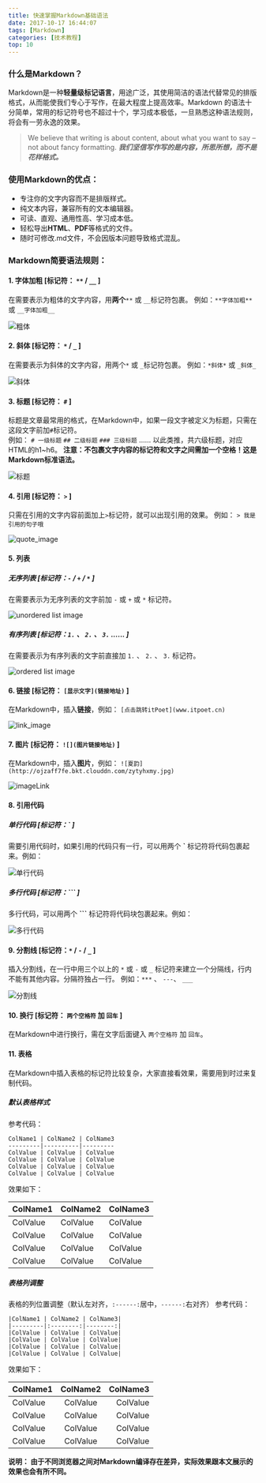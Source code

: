 ```yaml
---
title: 快速掌握Markdown基础语法
date: 2017-10-17 16:44:07
tags: [Markdown]
categories: [技术教程]
top: 10
---
```

### 什么是Markdown？
Markdown是一种**轻量级标记语言**，用途广泛，其使用简洁的语法代替常见的排版格式，从而能使我们专心于写作，在最大程度上提高效率。Markdown 的语法十分简单，常用的标记符号也不超过十个，学习成本极低，一旦熟悉这种语法规则，将会有一劳永逸的效果。  

> We believe that writing is about content, about what you want to say – not about fancy formatting.
_**我们坚信写作写的是内容，所思所想，而不是花样格式。**_

### 使用Markdown的优点：
 * 专注你的文字内容而不是排版样式。
 * 纯文本内容，兼容所有的文本编辑器。
 * 可读、直观、通用性高、学习成本低。  
 * 轻松导出**HTML**、**PDF**等格式的文件。  
 * 随时可修改.md文件，不会因版本问题导致格式混乱。

### Markdown简要语法规则：
#### 1. 字体加粗 [标记符： `**` / `__` ]
在需要表示为粗体的文字内容，用**两个**`**` 或 `__`标记符包裹。
例如：`**字体加粗**` 或 `__字体加粗__`

![粗体](http://ojzaff7fe.bkt.clouddn.com/%E5%8A%A0%E7%B2%97.jpg) 

#### 2. 斜体 [标记符： `*` / `_` ]
在需要表示为斜体的文字内容，用两个`*` 或 `_`标记符包裹。
例如：`*斜体*` 或 `_斜体_`

![斜体](http://ojzaff7fe.bkt.clouddn.com/%E6%96%9C%E4%BD%93.jpg) 

#### 3. 标题 [标记符： `#` ]
标题是文章最常用的格式，在Markdown中，如果一段文字被定义为标题，只需在这段文字前加`#`标记符。  
例如：
`# 一级标题`
`## 二级标题`
`### 三级标题`
......
以此类推，共六级标题，对应HTML的h1~h6。
**注意：不包裹文字内容的标记符和文字之间需加一个空格！这是Markdown标准语法。**

![标题](http://ojzaff7fe.bkt.clouddn.com/%E6%A0%87%E9%A2%98.jpg) 

#### 4. 引用 [标记符： `>` ]
只需在引用的文字内容前面加上`>`标记符，就可以出现引用的效果。
例如：
`> 我是引用的句子哦`

![quote_image](http://ojzaff7fe.bkt.clouddn.com/%E5%BC%95%E7%94%A8.jpg)

#### 5. 列表
##### 无序列表 [标记符：`-` / `+` / `*` ]
在需要表示为无序列表的文字前加 `-` 或 `+` 或 `*` 标记符。

![unordered list image](http://ojzaff7fe.bkt.clouddn.com/%E6%97%A0%E5%BA%8F%E5%88%97%E8%A1%A8.jpg)


##### 有序列表 [标记符：`1.` 、 `2.` 、 `3.` ...... ]
在需要表示为有序列表的文字前直接加 `1.` 、 `2.` 、 `3.` 标记符。

![ordered list image](http://ojzaff7fe.bkt.clouddn.com/%E6%9C%89%E5%BA%8F%E5%88%97%E8%A1%A8.jpg)  

#### 6. 链接 [标记符： `[显示文字](链接地址)` ]
在Markdown中，插入**链接**，例如：
`[点击跳转itPoet](www.itpoet.cn)`

![link_image](http://ojzaff7fe.bkt.clouddn.com/%E9%93%BE%E6%8E%A5.jpg)

#### 7. 图片 [标记符： `![](图片链接地址)` ]
在Markdown中，插入**图片**，例如：
`![夏韵](http://ojzaff7fe.bkt.clouddn.com/zytyhxmy.jpg)`

![imageLink](http://ojzaff7fe.bkt.clouddn.com/%E5%9B%BE%E7%89%87.jpg)

#### 8. 引用代码
##### 单行代码 [标记符：**\`** ]
需要引用代码时，如果引用的代码只有一行，可以用两个 **\`** 标记符将代码包裹起来。例如：

![单行代码](http://ojzaff7fe.bkt.clouddn.com/%E5%8D%95%E8%A1%8C%E4%BB%A3%E7%A0%81%E5%BC%95%E7%94%A8.jpg)

##### 多行代码 [标记符：**\`\`\`** ]
多行代码，可以用两个 **\`\`\`** 标记符将代码块包裹起来。例如：

![多行代码](http://ojzaff7fe.bkt.clouddn.com/%E5%A4%9A%E8%A1%8C%E4%BB%A3%E7%A0%81.jpg)

#### 9. 分割线 [标记符：`*` / `-` / `_` ]
插入分割线，在一行中用三个以上的 `*` 或 `-` 或 `_` 标记符来建立一个分隔线，行内不能有其他内容。分隔符独占一行。
例如：`***` 、 `---`、 `___`

![分割线](http://ojzaff7fe.bkt.clouddn.com/%E5%88%86%E5%89%B2%E7%BA%BF.jpg)


#### 10. 换行 [标记符： `两个空格符` 加 `回车` ]
在Markdown中进行换行，需在文字后面键入 `两个空格符` 加 `回车`。


#### 11. 表格
在Markdown中插入表格的标记符比较复杂，大家直接看效果，需要用到时过来复制代码。

##### 默认表格样式
参考代码：
```
ColName1 | ColName2 | ColName3
---------|----------|---------
ColValue | ColValue | ColValue
ColValue | ColValue | ColValue
ColValue | ColValue | ColValue
ColValue | ColValue | ColValue
```

效果如下：

ColName1 | ColName2 | ColName3
---------|----------|---------
ColValue | ColValue | ColValue
ColValue | ColValue | ColValue
ColValue | ColValue | ColValue
ColValue | ColValue | ColValue

##### 表格列调整
表格的列位置调整（默认左对齐，`:------:`居中，`------:`右对齐）
参考代码：
```
|ColName1 | ColName2 | ColName3|
|---------|:--------:|--------:|
|ColValue | ColValue | ColValue|
|ColValue | ColValue | ColValue|
|ColValue | ColValue | ColValue|
|ColValue | ColValue | ColValue|
```

效果如下：

|ColName1 | ColName2 | ColName3|
|---------|:--------:|--------:|
|ColValue | ColValue | ColValue|
|ColValue | ColValue | ColValue|
|ColValue | ColValue | ColValue|
|ColValue | ColValue | ColValue|

**说明： 由于不同浏览器之间对Markdown编译存在差异，实际效果跟本文展示的效果也会有所不同。**
